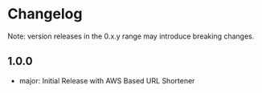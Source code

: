 # Changelog
Note: version releases in the 0.x.y range may introduce breaking changes.

## 1.0.0

- major: Initial Release with AWS Based URL Shortener
